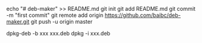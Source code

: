 echo "# deb-maker" >> README.md
git init
git add README.md
git commit -m "first commit"
git remote add origin https://github.com/baibc/deb-maker.git
git push -u origin master


dpkg-deb -b xxx xxx.deb
dpkg -i xxx.deb
